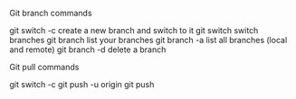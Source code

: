 Git branch commands

git switch -c <branchname> create a new branch and switch to it
git switch <branchname> switch branches
git branch list your branches
git branch -a list all branches (local and remote)
git branch -d <branchname> delete a branch

Git pull commands

git switch -c <branchname>
git push -u origin <branchname>
git push

